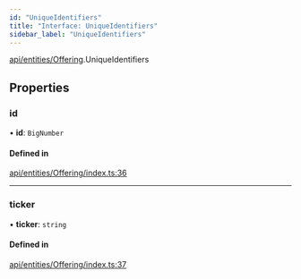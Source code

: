 ```yaml
---
id: "UniqueIdentifiers"
title: "Interface: UniqueIdentifiers"
sidebar_label: "UniqueIdentifiers"
---
```


[api/entities/Offering](../../../../../modules/API/Entities/Offering/Offering.md).UniqueIdentifiers

## Properties

### id

• **id**: `BigNumber`

#### Defined in

[api/entities/Offering/index.ts:36](https://github.com/PolymeshAssociation/polymesh-sdk/blob/95e180d28/src/api/entities/Offering/index.ts#L36)

___

### ticker

• **ticker**: `string`

#### Defined in

[api/entities/Offering/index.ts:37](https://github.com/PolymeshAssociation/polymesh-sdk/blob/95e180d28/src/api/entities/Offering/index.ts#L37)
